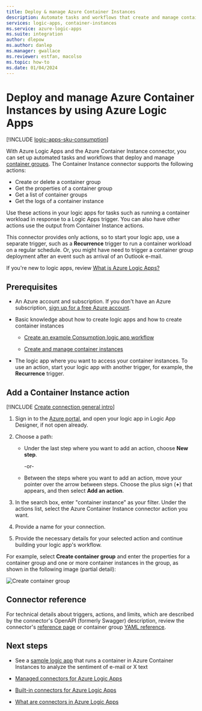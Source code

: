 ```yaml
---
title: Deploy & manage Azure Container Instances
description: Automate tasks and workflows that create and manage container deployments in Azure Container Instances by using Azure Logic Apps.
services: logic-apps, container-instances
ms.service: azure-logic-apps
ms.suite: integration
author: dlepow
ms.author: danlep
ms.manager: gwallace
ms.reviewer: estfan, macolso
ms.topic: how-to
ms.date: 01/04/2024
---
```


# Deploy and manage Azure Container Instances by using Azure Logic Apps

[!INCLUDE [logic-apps-sku-consumption](~/reusable-content/ce-skilling/azure/includes/logic-apps-sku-consumption.md)]

With Azure Logic Apps and the Azure Container Instance connector, you can set up automated tasks and workflows that deploy and manage [container groups](/azure/container-instances/container-instances-container-groups). The Container Instance connector supports the following actions:

* Create or delete a container group
* Get the properties of a container group
* Get a list of container groups
* Get the logs of a container instance

Use these actions in your logic apps for tasks such as running a container workload in response to a Logic Apps trigger. You can also have other actions use the output from Container Instance actions. 

This connector provides only actions, so to start your logic app, 
use a separate trigger, such as a **Recurrence** trigger to run a container workload on a regular schedule. Or, you might have need to trigger a container group deployment after an event such as arrival of an Outlook e-mail. 

If you're new to logic apps, review 
[What is Azure Logic Apps?](../logic-apps/logic-apps-overview.md)

## Prerequisites

* An Azure account and subscription. If you don't have an Azure subscription, 
[sign up for a free Azure account](https://azure.microsoft.com/free/?WT.mc_id=A261C142Fs). 

* Basic knowledge about how to create logic apps and how to create container instances

  * [Create an example Consumption logic app workflow](../logic-apps/quickstart-create-example-consumption-workflow.md)

  * [Create and manage container instances](/azure/container-instances/container-instances-quickstart)

* The logic app where you want to access your container instances. To use an action, start your logic app with another trigger, for example, the **Recurrence** trigger.

## Add a Container Instance action

[!INCLUDE [Create connection general intro](../../includes/connectors-create-connection-general-intro.md)]

1. Sign in to the [Azure portal](https://portal.azure.com), 
and open your logic app in Logic App Designer, if not open already.

1. Choose a path: 

   * Under the last step where you want to add an action, 
   choose **New step**. 

     -or-

   * Between the steps where you want to add an action, 
   move your pointer over the arrow between steps. 
   Choose the plus sign (**+**) that appears, 
   and then select **Add an action**.

1. In the search box, enter "container instance" as your filter. 
Under the actions list, select the Azure Container Instance connector action you want.

1. Provide a name for your connection. 

1. Provide the necessary details for your selected action 
and continue building your logic app's workflow.

  For example, select **Create container group** and enter the properties for a container group and one or more container instances in the group, as shown in the following image (partial detail):

  ![Create container group](./media/connectors-create-api-container-instances/logic-apps-aci-connector.png)

## Connector reference

For technical details about triggers, actions, and limits, which are 
described by the connector's OpenAPI (formerly Swagger) description, 
review the connector's [reference page](/connectors/aci/) or container group [YAML reference](/azure/container-instances/container-instances-reference-yaml).

## Next steps

* See a [sample logic app](https://github.com/Azure-Samples/aci-logicapps-integration) that runs a container in Azure Container Instances to analyze the sentiment of e-mail or X text

* [Managed connectors for Azure Logic Apps](managed.md)

* [Built-in connectors for Azure Logic Apps](built-in.md)

* [What are connectors in Azure Logic Apps](introduction.md)